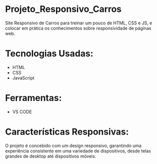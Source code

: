 # Projeto_Responsivo_Carros

Site Responsivo de Carros para treinar um pouco de HTML, CSS e JS, e colocar em prática os conhecimentos sobre responsividade de páginas web.

# Tecnologias Usadas:

- HTML
- CSS
- JavaScript

# Ferramentas:

- VS CODE

# Características Responsivas:

O projeto é concebido com um design responsivo, garantindo uma experiência consistente em uma variedade de dispositivos, desde telas grandes de desktop até dispositivos móveis.
